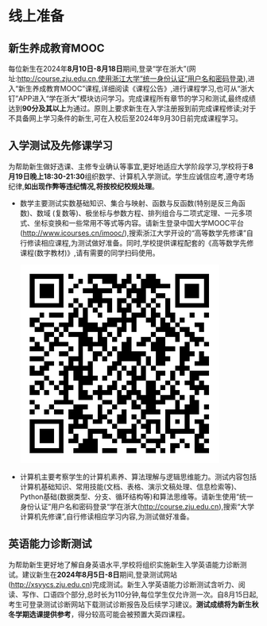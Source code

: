 # 线上准备

## 新生养成教育MOOC

每位新生在2024年**8月10日-8月18日**期间,登录“学在浙大”(网址:http://course.zju.edu.cn,使用浙江大学“统一身份认证”用户名和密码登录),进入“新生养成教育MOOC”课程,详细阅读《课程公告》,进行课程学习,也可从“浙大钉”APP进入“学在浙大”模块访问学习。完成课程所有章节的学习和测试,最终成绩达到**90分及其以上**为通过。原则上要求新生在入学注册报到前完成课程修读;对于不具备网上学习条件的新生,可在入校后至2024年9月30日前完成课程学习。

## 入学测试及先修课学习

为帮助新生做好选课、主修专业确认等事宜,更好地适应大学阶段学习,学校将于**8月19日晚上18:30-21:30**组织数学、计算机入学测试。学生应诚信应考,遵守考场纪律,**如出现作弊等违纪情况,将按校纪校规处理**。

- 数学主要测试实数基础知识、集合与映射、函数与反函数(特别是反三角函数)、数域 (复数等)、极坐标与参数方程、排列组合与二项式定理、一元多项式、坐标变换和一些常用不等式等内容。请新生登录中国大学MOOC平台(http://www.icourses.cn/imooc/),搜索浙江大学开设的“高等数学先修课”自行修读相应课程,为测试做好准备。同时,学校提供课程配套的《高等数学先修课程(数字教材)》,请有需要的同学扫码使用。

  ![](../assets/prelearn_book.png)
- 计算机主要考察学生的计算机素养、算法理解与逻辑思维能力。测试内容包括计算机基础知识、常用技能(文档、表格、演示文稿处理、信息检索等)、Python基础(数据类型、分支、循环结构等)和算法思维等。请新生使用“统一身份认证”用户名和密码登录“学在浙大(http://course.zju.edu.cn),搜索“大学计算机先修课”,自行修读相应学习内容,为测试做好准备。

## 英语能力诊断测试

为帮助新生更好地了解自身英语水平,学校将组织实施新生入学英语能力诊断测试。建议新生在**2024年8月5日-8日**期间,登录测试网站(http://xsyycs.zju.edu.cn)完成测试。新生入学英语能力诊断测试含听力、阅读、写作、口语四个部分,总时长为110分钟,每位学生仅允许测一次。自8月15日起,考生可登录测试诊断网站下载测试诊断报告及后续学习建议。**测试成绩将为新生秋冬学期选课提供参考**，得分较高可能会被预置大英四课程。

